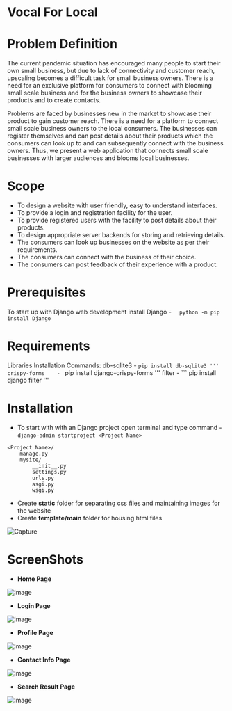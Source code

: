 # Vocal For Local 

# Problem Definition
The current pandemic situation has encouraged many people to start their own small business, but due to lack of connectivity and customer reach, upscaling becomes a difficult task for small business owners.
There is a need for an exclusive platform for consumers to connect with blooming small scale business and for the business owners to showcase their products and to create contacts.

Problems are faced by businesses new in the market to showcase their product to gain customer reach.
There is a need for a platform to connect small scale business owners to the local consumers. The businesses can register themselves and can post details about their products which the consumers can look up to and can subsequently connect with the business owners.
Thus, we present a web application that connects small scale businesses with larger audiences and blooms local businesses.

# Scope
* To design a website with user friendly, easy to understand interfaces.
* To provide a login and registration facility for the user.
* To provide registered users with the facility to post details about their products.
* To design appropriate server backends for storing and retrieving details. 
* The consumers can look up businesses on the website as per their requirements.
* The consumers can connect with the business of their choice.
* The consumers can post feedback of their experience with a product.

# Prerequisites
To start up with Django web development install Django - ```   python -m pip install Django    ```

# Requirements
Libraries Installation Commands:
db-sqlite3      -  ``` pip install db-sqlite3 '''
crispy-forms    -  ``` pip install django-crispy-forms '''
filter          -  ``` pip install django filter '''

# Installation
* To start with with an Django project open terminal and type command - ``` django-admin startproject <Project Name> ```

```
<Project Name>/
    manage.py
    mysite/
        __init__.py
        settings.py
        urls.py
        asgi.py
        wsgi.py
```

* Create **static** folder for separating css files and maintaining images for the website
* Create **template/main** folder for housing html files


![Capture](https://user-images.githubusercontent.com/69159108/116813110-cfbe3200-ab6f-11eb-95c3-e5826c8b6284.PNG)

# ScreenShots
* **Home Page**

![image](https://user-images.githubusercontent.com/69159108/116813337-f3ce4300-ab70-11eb-94f4-a4b836d86c99.png)

* **Login Page**

![image](https://user-images.githubusercontent.com/69159108/116813353-021c5f00-ab71-11eb-8672-bc006aa0fc97.png)

* **Profile Page**

![image](https://user-images.githubusercontent.com/69159108/116813359-0a749a00-ab71-11eb-833a-691e871f92c0.png)

* **Contact Info Page**

![image](https://user-images.githubusercontent.com/69159108/116813364-119ba800-ab71-11eb-915c-1d137dd6dfaa.png)

* **Search Result Page**

![image](https://user-images.githubusercontent.com/69159108/116813377-211af100-ab71-11eb-981e-419054f554ba.png)
